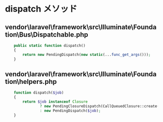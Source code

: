 # dispatch メソッド

## vendor\laravel\framework\src\Illuminate\Foundation\Bus\Dispatchable.php
```php
    public static function dispatch()
    {
        return new PendingDispatch(new static(...func_get_args()));
    }
```


## vendor\laravel\framework\src\Illuminate\Foundation\helpers.php
```php
    function dispatch($job)
    {
        return $job instanceof Closure
                ? new PendingClosureDispatch(CallQueuedClosure::create($job))
                : new PendingDispatch($job);
    }
```



